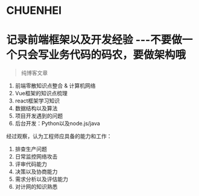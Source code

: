# CHUENHEI
# 记录前端框架以及开发经验  ---不要做一个只会写业务代码的码农，要做架构哦
> 纯博客文章
1. 前端零散知识点整合 & 计算机网络
2. Vue框架的知识点梳理
3. react框架学习知识
4. 数据结构以及算法
5. 项目开发遇到的问题
6. 后台开发：Python以及node.js/java

经过观察，认为工程师应具备的能力和工作：  
1. 排查生产问题
2. 日常监控网络攻击
3. 评审代码能力
4. 决策以及协商能力
5. 需求分析以及评估能力
6. 对计网的知识熟悉
